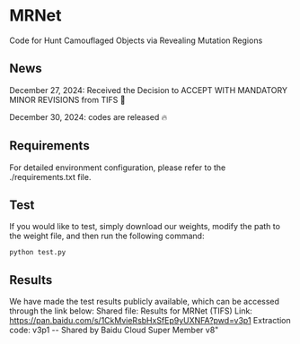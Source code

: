# MRNet
Code for Hunt Camouflaged Objects via Revealing Mutation Regions

## News

December 27, 2024: Received the Decision to ACCEPT WITH MANDATORY MINOR REVISIONS from TIFS  🎉  

December 30, 2024: codes are released 🔥 

## Requirements

For detailed environment configuration, please refer to the ./requirements.txt file.

## Test

If you would like to test, simply download our weights, modify the path to the weight file, and then run the following command:

```
python test.py
```

## Results

We have made the test results publicly available, which can be accessed through the link below:
Shared file: Results for MRNet (TIFS)
Link: https://pan.baidu.com/s/1CkMvieRsbHxSfEp9yUXNFA?pwd=v3p1
Extraction code: v3p1
-- Shared by Baidu Cloud Super Member v8"
